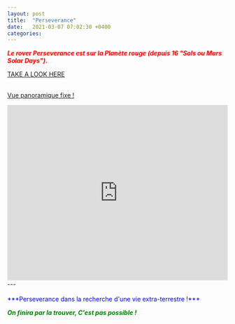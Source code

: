 ```yaml
---
layout: post
title:  "Perseverance"
date:   2021-03-07 07:02:30 +0400
categories: 
---
```



<span style="color: red">***Le rover Perseverance est sur la Planète rouge (depuis 16 "Sols ou Mars Solar Days").***</span>
<br>

<!---
<span><a href="https://www.nasa.gov/perseverance" target="_blank">Voici les dernières images de la NASA</a></span>
--->
<span><a href="https://mars.nasa.gov/mars2020/" target="_blank">TAKE A LOOK HERE</a></span>
<br/><br>

<span><a href="https://www.nasa.gov/sites/default/files/thumbnails/image/pia2464-mastcam-zs_first_360-degree_panorama2.jpg" target="_blank">Vue panoramique fixe !</a></span><br>

<iframe src='https://mars.nasa.gov/layout/embed/image/mars-panorama/?id=25674' width='100%' height='400' scrolling='no' frameborder='0' allowfullscreen></iframe>
---
<br/><br>
<span style="color: blue">***Perseverance dans la recherche d'une vie extra-terrestre !***</span>

<span style="color: green">***On finira par la trouver, C'est pas possible !***</span>



